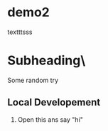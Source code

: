 # demo2

textttsss

# Subheading\

Some random try

## Local Developement

1. Open this ans say "hi"